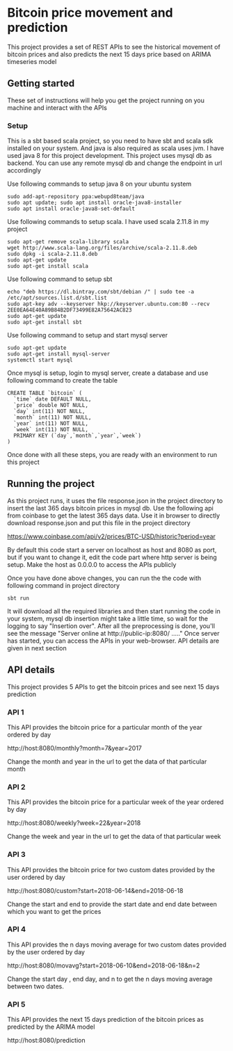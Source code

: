 # Bitcoin price movement and prediction
This project provides a set of REST APIs to see the historical movement of bitcoin prices and also predicts the next 15 days price based on ARIMA timeseries model

## Getting started
These set of instructions will help you get the project running on you machine and interact with the APIs

### Setup
This is a sbt based scala project, so you need to have sbt and scala sdk installed on your system. And java is also required as scala uses jvm. I have used java 8 for this project development. This project uses mysql db as backend. You can use any remote mysql db and change the endpoint in url accordingly

Use following commands to setup java 8 on your ubuntu system
```
sudo add-apt-repository ppa:webupd8team/java
sudo apt update; sudo apt install oracle-java8-installer
sudo apt install oracle-java8-set-default
```

Use following commands to setup scala. I have used scala 2.11.8 in my project
```
sudo apt-get remove scala-library scala
wget http://www.scala-lang.org/files/archive/scala-2.11.8.deb
sudo dpkg -i scala-2.11.8.deb
sudo apt-get update
sudo apt-get install scala
```

Use following command to setup sbt
```
echo "deb https://dl.bintray.com/sbt/debian /" | sudo tee -a /etc/apt/sources.list.d/sbt.list
sudo apt-key adv --keyserver hkp://keyserver.ubuntu.com:80 --recv 2EE0EA64E40A89B84B2DF73499E82A75642AC823
sudo apt-get update
sudo apt-get install sbt
```

Use following command to setup and start mysql server
```
sudo apt-get update
sudo apt-get install mysql-server
systemctl start mysql
```

Once mysql is setup, login to mysql server, create a database and use following command to create the table
```
CREATE TABLE `bitcoin` (
  `time` date DEFAULT NULL,
  `price` double NOT NULL,
  `day` int(11) NOT NULL,
  `month` int(11) NOT NULL,
  `year` int(11) NOT NULL,
  `week` int(11) NOT NULL,
  PRIMARY KEY (`day`,`month`,`year`,`week`)
)
```
Once done with all these steps, you are ready with an environment to run this project

## Running the project
As this project runs, it uses the file response.json in the project directory to insert the last 365 days bitcoin prices in mysql db. Use the following api from coinbase to get the latest 365 days data. Use it in browser to directly download response.json and put this file in the project directory

https://www.coinbase.com/api/v2/prices/BTC-USD/historic?period=year

By default this code start a server on localhost as host and 8080 as port, but if you want to change it, edit the code part where http server is being setup. Make the host as 0.0.0.0 to access the APIs publicly

Once you have done above changes, you can run the the code with following command in project directory
```
sbt run
```
It will download all the required libraries and then start running the code in your system, mysql db insertion might take a little time, so wait for the logging to say "Insertion over". After all the preprocessing is done, you'll see the message "Server online at http://public-ip:8080/  ....."
Once server has started, you can access the APIs in your web-browser. API details are given in next section

## API details
This project provides 5 APIs to get the bitcoin prices and see next 15 days prediction

### API 1
This API provides the bitcoin price for a particular month of the year ordered by day

http://host:8080/monthly?month=7&year=2017

Change the month and year in the url to get the data of that particular month

### API 2
This API provides the bitcoin price for a particular week of the year ordered by day

http://host:8080/weekly?week=22&year=2018

Change the week and year in the url to get the data of that particular week

### API 3
This API provides the bitcoin price for two custom dates provided by the user ordered by day

http://host:8080/custom?start=2018-06-14&end=2018-06-18

Change the start and end to provide the start date and end date between which you want to get the prices

### API 4
This API provides the n days moving average for two custom dates provided by the user ordered by day

http://host:8080/movavg?start=2018-06-10&end=2018-06-18&n=2

Change the start day , end day, and n to get the n days moving average between two dates.

### API 5
This API provides the next 15 days prediction of the bitcoin prices as predicted by the ARIMA model

http://host:8080/prediction
